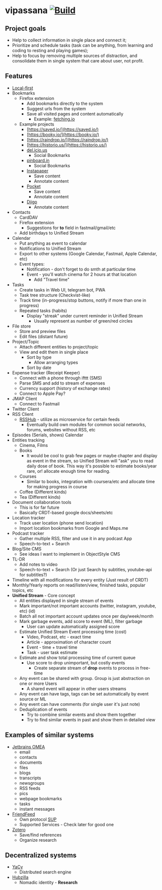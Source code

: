 # vipassana [![Build](https://github.com/Heapy/vipassana/actions/workflows/build.yml/badge.svg)](https://github.com/Heapy/vipassana/actions/workflows/build.yml)

## Project goals

- Help to collect information in single place and connect it;
- Prioritize and schedule tasks (task can be anything, from learning and coding to resting and playing games);
- Help to focus by removing multiple sources of distraction, and consolidate them in single system that care about user, not profit.

## Features

* [Local-first](https://www.inkandswitch.com/local-first.html)
* Bookmarks
  - Firefox extension
    - Add bookmarks directly to the system
    - Suggest urls from the system
    - Save all visited pages and content automatically
      - Example: [fetching.io](http://fetching.io/)
  - Example projects
    - [https://saved.io/](https://saved.io/)
    - [https://booky.io/](https://booky.io/)
    - [https://raindrop.io/](https://raindrop.io/)
    - [https://historio.us/](https://historio.us/)
    - [del.icio.us](https://en.wikipedia.org/wiki/Delicious_(website))
      - Social Bookmarks
    - [pinboard.in](https://en.wikipedia.org/wiki/Pinboard_(website))
      - Social Bookmarks
    - [Instapaper](https://en.wikipedia.org/wiki/Instapaper)
      - Save content
      - Annotate content
    - [Pocket](https://en.wikipedia.org/wiki/Pocket_(service))
      - Save content
      - Annotate content
    - [Diigo](https://en.wikipedia.org/wiki/Diigo)
      - Annotate content
* Contacts
  - CardDAV
  - Firefox extension
    - Suggestions for **to** field in fastmail/gmail/etc
  - Add birthdays to Unified Stream
* Calendar
  - Put anything as event to calendar
  - Notifications to Unified Stream
  - Export to other systems (Google Calendar, Fastmail, Apple Calendar, etc)
  - Event types:
    - Notification - don't forget to do smth at particular time
    - Event - you'll watch cinema for 2 hours at that location
      - Add "Travel time"
* Tasks
  - Create tasks in Web UI, telegram bot, PWA
  - Task tree structure (Checkvist-like)
  - Track time (in-progress/stop buttons, notify if more than one in progress)
  - Repeated tasks (habits)
    - Display "streak" under current reminder in Unified Stream
      - Usually represent as number of green/red circles
* File store
  - Store and preview files
  - Edit files (distant future)
* Project/Topic
  - Attach different entities to project/topic
  - View and edit them in single place
    - Sort by type
      - Allow arranging types
    - Sort by date
* Expense tracker (Receipt Keeper)
  - Connect with a phone through ifttt (SMS)
  - Parse SMS and add to stream of expenses
  - Currency support (history of exchange rates)
  - Connect to Apple Pay?
* JMAP Client
  - Connect to Fastmail
* Twitter Client
* RSS Client
  - [RSSHub](https://github.com/DIYgod/RSSHub) - utilize as microservice for certain feeds
    - Eventually build own modules for common social networks, forums, websites without RSS, etc
* Episodes (Serials, shows) Calendar
* Entities tracking
  - Cinema, Films
  - Books
    - It would be cool to grab few pages or maybe chapter and display as event in the stream, so Unified Stream will "ask" you to read daily dose of book. This way it's possible to estimate books/year rare, or! allocate enough time for reading.
  - Courses
    - Similar to books, integration with coursera/etc and allocate time for making progress in course
  - Coffee (Different kinds)
  - Tea (Different kinds)
* Document collaboration tools
  - This is for far future
  - Basically CRDT-based google docs/sheets/etc
* Location tracker
  - Track user location (phone send location)
  - Import location bookmarks from Google and Maps.me
* Podcast tracker
  - Gather multiple RSS, filter and use it in any podcast App
  - Speech-to-text + Search
* Blog/Site CMS
  - See ideas I want to implement in ObjectStyle CMS
* TL-DR
  - Add notes to video
  - Speech-to-text + Search (Or just Search by subtitles, youtube-api for subtitles?)
* Timeline with all modifications for every entity (Just result of CRDT)
* Monthly/Yearly reports on read/listen/view, finished tasks, popular topics, etc
* **Unified Stream** - Core concept
  - All entities displayed in single stream of events
  - Mark important/not important accounts (twitter, instagram, youtube, etc) (id)
  - Batch all not important account updates once per day/week/month
  - Mark garbage events, add score to event (ML), filter garbage
    - User can update automatically assigned score
  - Estimate Unified Stream Event processing time (cost)
    - Video, Podcast, etc - exact time
    - Article - approximation of character count
    - Event - time + travel time
    - Task - user task estimate
  - Estimate and show total processing time of current queue
    - Use score to drop unimportant, but costly events
      - Create separate stream of **drop** events to process in free-time
  - Any event can be shared with group. Group is just abstraction on one or more Users
    - A shared event will appear in other users streams
  - Any event can have tags, tags can be set automatically by event source or ML
  - Any event can have comments (for single user it's just note)
  - Deduplication of events
    - Try to combine similar events and show them together
    - Try to find similar events in past and show them in detailed view

## Examples of similar systems

* [Jetbrains OMEA](https://www.jetbrains.com/omea/)
  - email
  - contacts 
  - documents
  - files
  - blogs
  - transcripts
  - newsgroups
  - RSS feeds
  - pics
  - webpage bookmarks
  - tasks
  - instant messages
* [FriendFeed](https://en.wikipedia.org/wiki/FriendFeed)
  - Own protocol [SUP](https://en.wikipedia.org/wiki/Simple_Update_Protocol)
  - Supported Services - Check later for good one
* [Zotero](https://www.zotero.org/)
  - Save/find references
  - Organize research

## Decentralized systems

* [YaCy](https://en.wikipedia.org/wiki/YaCy)
  - Distributed search engine
* [Hubzilla](https://zotlabs.org/page/hubzilla/hubzilla-project)
  - Nomadic identity - **Research**
